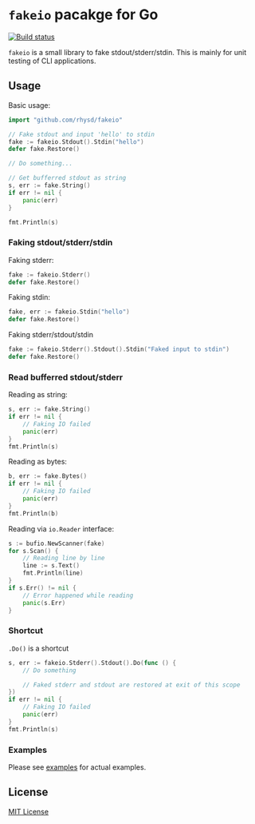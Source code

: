 `fakeio` pacakge for Go
=======================
[![Build status](https://ci.appveyor.com/api/projects/status/5b9t6932m5dt2e23/branch/master?svg=true)](https://ci.appveyor.com/project/rhysd/fakeio/branch/master)

`fakeio` is a small library to fake stdout/stderr/stdin.
This is mainly for unit testing of CLI applications.

## Usage

Basic usage:

```go
import "github.com/rhysd/fakeio"

// Fake stdout and input 'hello' to stdin
fake := fakeio.Stdout().Stdin("hello")
defer fake.Restore()

// Do something...

// Get bufferred stdout as string
s, err := fake.String()
if err != nil {
    panic(err)
}

fmt.Println(s)
```

### Faking stdout/stderr/stdin

Faking stderr:

```go
fake := fakeio.Stderr()
defer fake.Restore()
```

Faking stdin:

```go
fake, err := fakeio.Stdin("hello")
defer fake.Restore()
```

Faking stderr/stdout/stdin

```go
fake := fakeio.Stderr().Stdout().Stdin("Faked input to stdin")
defer fake.Restore()
```

### Read bufferred stdout/stderr

Reading as string:

```go
s, err := fake.String()
if err != nil {
    // Faking IO failed
    panic(err)
}
fmt.Println(s)
```

Reading as bytes:

```go
b, err := fake.Bytes()
if err != nil {
    // Faking IO failed
    panic(err)
}
fmt.Println(b)
```

Reading via `io.Reader` interface:

```go
s := bufio.NewScanner(fake)
for s.Scan() {
    // Reading line by line
    line := s.Text()
    fmt.Println(line)
}
if s.Err() != nil {
    // Error happened while reading
    panic(s.Err)
}
```

### Shortcut

`.Do()` is a shortcut

```go
s, err := fakeio.Stderr().Stdout().Do(func () {
    // Do something

    // Faked stderr and stdout are restored at exit of this scope
})
if err != nil {
    // Faking IO failed
    panic(err)
}
fmt.Println(s)
```

### Examples

Please see [examples](example/example_test.go) for actual examples.


## License

[MIT License](LICENSE.txt)

